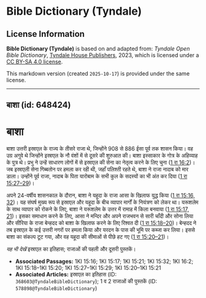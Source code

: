 # Bible Dictionary (Tyndale)

## License Information

**Bible Dictionary (Tyndale)** is based on and adapted from: _Tyndale Open Bible Dictionary_, [Tyndale House Publishers](https://tyndaleopenresources.com/), 2023, which is licensed under a [CC BY-SA 4.0 license](https://creativecommons.org/licenses/by-sa/4.0/legalcode.en).

This markdown version (created `2025-10-17`) is provided under the same license.



--------------------------------

## बाशा (id: 648424)

बाशा
====

बाशा उत्तरी इस्राएल के राज्य के तीसरे राजा थे, जिन्होंने 908 से 886 ईसा पूर्व तक शासन किया। वह उग्र अगुवे थे जिन्होंने इस्राएल के नौ वंशों में से दूसरे की शुरुआत की। बाशा इस्साकार के गोत्र के अहिय्याह के पुत्र थे। प्रभु ने उन्हें साधारण लोगों में से इस्राएल की सेना का नेतृत्व करने के लिए चुना ([1 रा 16:2](https://ref.ly/1Kgs16:2))। जब इस्राएली सेना गिब्बतोन पर हमला कर रही थी, जहाँ पलिश्ती रहते थे, बाशा ने राजा नादाब को मार डाला। उन्होंने पूर्व राजा, नादाब के पिता यारोबाम के सभी कुल के सदस्यों का भी अंत कर दिया ([1 रा 15:27–29](https://ref.ly/1Kgs15:27-1Kgs15:29))।

अपने 24\-वर्षीय शासनकाल के दौरान, बाशा ने यहूदा के राजा आसा के खिलाफ युद्ध किया ([1 रा 15:16, 32](https://ref.ly/1Kgs15:16,1Kgs15:32))। यह संघर्ष मुख्य रूप से इस्राएल और यहूदा के बीच व्यापार मार्गों के नियंत्रण को लेकर था। यरूशलेम के साथ व्यापार को रोकने के लिए, बाशा ने यरूशलेम के उत्तर में रामाह में किला बनवाया ([1 रा 15:17, 21](https://ref.ly/1Kgs15:17,1Kgs15:21))। इसका समाधान करने के लिए, आसा ने मन्दिर और अपने राजभवन से सारी चाँदी और सोना लिया और सीरिया के राजा बेन्हदद को बाशा के खिलाफ करने के लिए रिश्वत दी ([1 रा 15:18–20](https://ref.ly/1Kgs15:18-1Kgs15:20))। बेन्हदद ने तब इस्राएल के कई उत्तरी नगरों पर हमला किया और यरदन के पास की भूमि पर कब्जा कर लिया। इससे बाशा का संकल्प टूट गया, और वह यहूदा की सीमाओं से पीछे हट गए ([1 रा 15:20–21](https://ref.ly/1Kgs15:20-1Kgs15:21))।

*यह भी देखें* इस्राएल का इतिहास; राजाओं की पहली और दूसरी पुस्तकें।

* **Associated Passages:** 1KI 15:16; 1KI 15:17; 1KI 15:21; 1KI 15:32; 1KI 16:2; 1KI 15:18–1KI 15:20; 1KI 15:27–1KI 15:29; 1KI 15:20–1KI 15:21
* **Associated Articles:** इस्राएल का इतिहास  (ID: `368603@TyndaleBibleDictionary`); 1 व 2 राजाओं की पुस्तकें (ID: `578898@TyndaleBibleDictionary`)

